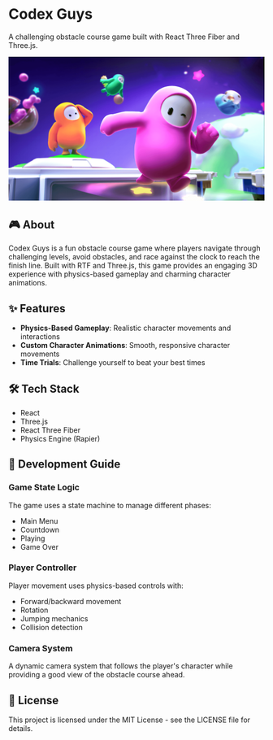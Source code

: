 # Codex Guys

A challenging obstacle course game built with React Three Fiber and Three.js.

![Codex Guys Game](/public/01.png)

## 🎮 About

Codex Guys is a fun obstacle course game where players navigate through challenging levels, avoid obstacles, and race against the clock to reach the finish line. Built with RTF and Three.js, this game provides an engaging 3D experience with physics-based gameplay and charming character animations.

## ✨ Features

- **Physics-Based Gameplay**: Realistic character movements and interactions
- **Custom Character Animations**: Smooth, responsive character movements
- **Time Trials**: Challenge yourself to beat your best times

## 🛠️ Tech Stack

- React
- Three.js
- React Three Fiber
- Physics Engine (Rapier)

## 🎯 Development Guide

### Game State Logic

The game uses a state machine to manage different phases:
- Main Menu
- Countdown
- Playing
- Game Over

### Player Controller

Player movement uses physics-based controls with:
- Forward/backward movement
- Rotation
- Jumping mechanics
- Collision detection

### Camera System

A dynamic camera system that follows the player's character while providing a good view of the obstacle course ahead.


## 📄 License

This project is licensed under the MIT License - see the LICENSE file for details.